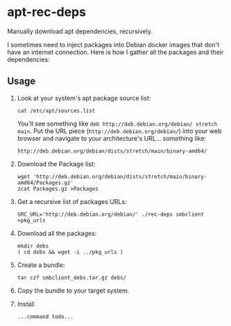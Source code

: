 # apt-rec-deps
Manually download apt dependencies, recursively.

I sometimes need to inject packages into Debian docker images that don't have an internet connection.  Here is how I gather all the packages and their dependencies:


## Usage

1. Look at your system's apt package source list:

    ```
    cat /etc/apt/sources.list
    ```

    You'll see something like `deb http://deb.debian.org/debian/ stretch main`.
    Put the URL piece (`http://deb.debian.org/debian/`) into your web browser and navigate to your architecture's URL... something like:

    ```
    http://deb.debian.org/debian/dists/stretch/main/binary-amd64/
    ```

2. Download the Package list:

    ```
    wget 'http://deb.debian.org/debian/dists/stretch/main/binary-amd64/Packages.gz'
    zcat Packages.gz >Packages
    ```

3. Get a recursive list of packages URLs:

    ```
    SRC_URL='http://deb.debian.org/debian/' ./rec-deps smbclient >pkg_urls
    ```

4. Download all the packages:

    ```
    mkdir debs
    ( cd debs && wget -i ../pkg_urls )
    ```

5. Create a bundle:

    ```
    tar czf smbclient_debs.tar.gz debs/
    ```

6. Copy the bundle to your target system.

7. Install

    ```
    ...command todo...
    ```

